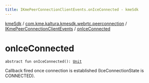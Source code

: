 ```yaml
---
title: IKmePeerConnectionClientEvents.onIceConnected - kmeSdk
---
```


[kmeSdk](../../index.html) / [com.kme.kaltura.kmesdk.webrtc.peerconnection](../index.html) / [IKmePeerConnectionClientEvents](index.html) / [onIceConnected](./on-ice-connected.html)

# onIceConnected

`abstract fun onIceConnected(): `[`Unit`](https://kotlinlang.org/api/latest/jvm/stdlib/kotlin/-unit/index.html)

Callback fired once connection is established (IceConnectionState is
CONNECTED).

